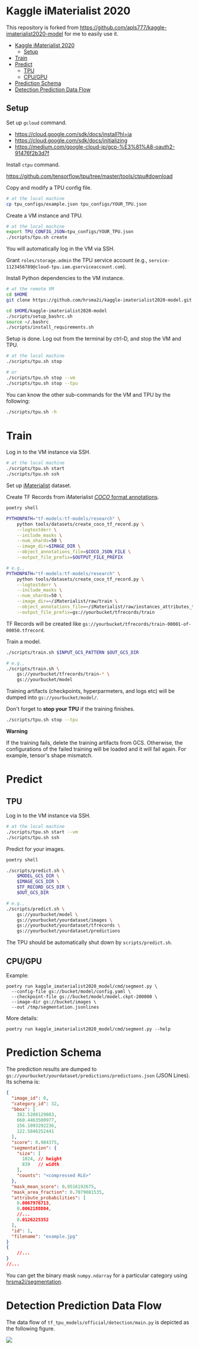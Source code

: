 # Kaggle iMaterialist 2020

This repository is forked from https://github.com/apls777/kaggle-imaterialist2020-model for me to easily use it.

<!-- TOC -->

- [Kaggle iMaterialist 2020](#kaggle-imaterialist-2020)
    - [Setup](#setup)
- [Train](#train)
- [Predict](#predict)
    - [TPU](#tpu)
    - [CPU/GPU](#cpugpu)
- [Prediction Schema](#prediction-schema)
- [Detection Prediction Data Flow](#detection-prediction-data-flow)

<!-- /TOC -->

## Setup

Set up `gcloud` command.

- https://cloud.google.com/sdk/docs/install?hl=ja
- https://cloud.google.com/sdk/docs/initializing
- https://medium.com/google-cloud-jp/gcp-%E3%81%A8-oauth2-91476f2b3d7f

Install `ctpu` command.

https://github.com/tensorflow/tpu/tree/master/tools/ctpu#download


Copy and modify a TPU config file.

```sh
# at the local machine
cp tpu_configs/example.json tpu_configs/YOUR_TPU.json
```


Create a VM instance and TPU.

```sh
# at the local machine
export TPU_CONFIG_JSON=tpu_configs/YOUR_TPU.json
./scripts/tpu.sh create
```

You will automatically log in the VM via SSH.

Grant `roles/storage.admin` the TPU service account (e.g., `service-1123456789@cloud-tpu.iam.gserviceaccount.com`).

Install Python dependencies to the VM instance.

```sh
# at the remote VM
cd $HOME
git clone https://github.com/hrsma2i/kaggle-imaterialist2020-model.git

cd $HOME/kaggle-imaterialist2020-model
./scripts/setup_bashrc.sh
source ~/.bashrc
./scripts/install_requirements.sh
```

Setup is done. Log out from the terminal by ctrl-D, and stop the VM and TPU.

```bash
# at the local machine
./scripts/tpu.sh stop

# or
./scripts/tpu.sh stop --vm
./scripts/tpu.sh stop --tpu
```

You can know the other sub-commands for the VM and TPU by the following:

```sh
./scripts/tpu.sh -h
```


# Train

Log in to the VM instance via SSH.

```sh
# at the local machine
./scripts/tpu.sh start
./scripts/tpu.sh ssh
```

Set up [iMaterialist](https://github.com/hrsma2i/dataset-iMaterialist) dataset.

Create TF Records from iMaterialist [*COCO* format annotations](https://github.com/cvdfoundation/fashionpedia#annotations).

```sh
poetry shell

PYTHONPATH="tf-models:tf-models/research" \
    python tools/datasets/create_coco_tf_record.py \
    --logtostderr \
    --include_masks \
    --num_shards=50 \
    --image_dir=$IMAGE_DIR \
    --object_annotations_file=$COCO_JSON_FILE \
    --output_file_prefix=$OUTPUT_FILE_PREFIX

# e.g.,
PYTHONPATH="tf-models:tf-models/research" \
    python tools/datasets/create_coco_tf_record.py \
    --logtostderr \
    --include_masks \
    --num_shards=50 \
    --image_dir=~/iMaterialist/raw/train \
    --object_annotations_file=~/iMaterialist/raw/instances_attributes_train2020.json \
    --output_file_prefix=gs://yourbucket/tfrecords/train
```

TF Records will be created like `gs://yourbucket/tfrecords/train-00001-of-00050.tfrecord`.

Train a model.

```sh
./scripts/train.sh $INPUT_GCS_PATTERN $OUT_GCS_DIR

# e.g.,
./scripts/train.sh \
    gs://yourbucket/tfrecords/train-* \
    gs://yourbucket/model
```

Training artifacts (checkpoints, hyperparmeters, and logs etc) will be dumped into `gs://yourbucket/model/`.

Don't forget to **stop your TPU** if the training finishes.

```sh
./scripts/tpu.sh stop --tpu
```

**Warning**

If the training fails, delete the training artifacts from GCS. Otherwise, the configurations of the failed training will be loaded and it will fail again. For example, tensor's shape mismatch.

# Predict


## TPU

Log in to the VM instance via SSH.

```sh
# at the local machine
./scripts/tpu.sh start --vm
./scripts/tpu.sh ssh
```


Predict for your images.

```sh
poetry shell

./scripts/predict.sh \
    $MODEL_GCS_DIR \
    $IMAGE_GCS_DIR \
    $TF_RECORD_GCS_DIR \
    $OUT_GCS_DIR

# e.g.,
./scripts/predict.sh \
    gs://yourbucket/model \
    gs://yourbucket/yourdataset/images \
    gs://yourbucket/yourdataset/tfrecords \
    gs://yourbucket/yourdataset/predictions
```

The TPU should be automatically shut down by `scripts/predict.sh`.

## CPU/GPU

Example:

```
poetry run kaggle_imaterialist2020_model/cmd/segment.py \
  --config-file gs://bucket/model/config.yaml \
  --checkpoint-file gs://bucket/model/model.ckpt-200000 \
  --image-dir gs://bucket/images \
  --out /tmp/segmentation.jsonlines
```

More details:

```
poetry run kaggle_imaterialist2020_model/cmd/segment.py --help
```

# Prediction Schema

The prediction results are dumped to `gs://yourbucket/yourdataset/predictions/predictions.json` (JSON Lines).
Its schema is:

```json
{
  "image_id": 0,
  "category_id": 32,
  "bbox": [
    382.5208129883,
    660.4463500977,
    156.1093292236,
    122.5846252441
  ],
  "score": 0.984375,
  "segmentation": {
    "size": [
      1024, // height
      839   // width
    ],
    "counts": "<compressed RLE>"
  },
  "mask_mean_score": 0.9516192675,
  "mask_area_fraction": 0.7079081535,
  "attribute_probabilities": [
    0.0067976713,
    0.0062188804,
    //...
    0.0126225352
  ],
  "id": 1,
  "filename": "example.jpg"
}
{
    //...
}
//...
```

You can get the binary mask `numpy.ndarray` for a particular category using [hrsma2i/segmentation](https://github.com/hrsma2i/segmentation#coco-rle--numpyndarray).


# Detection Prediction Data Flow

The data flow of `tf_tpu_models/official/detection/main.py` is depicted as the following figure.

![](/detection_main_predict_flow.png)
